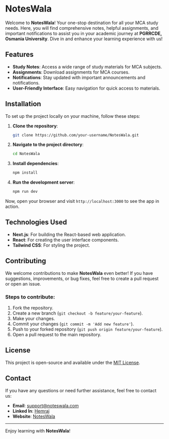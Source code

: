 # NotesWala

Welcome to **NotesWala**! Your one-stop destination for all your MCA study needs. Here, you will find comprehensive notes, helpful assignments, and important notifications to assist you in your academic journey at **PGRRCDE, Osmania University**. Dive in and enhance your learning experience with us!

## Features

- **Study Notes**: Access a wide range of study materials for MCA subjects.
- **Assignments**: Download assignments for MCA courses.
- **Notifications**: Stay updated with important announcements and notifications.
- **User-Friendly Interface**: Easy navigation for quick access to materials.

## Installation

To set up the project locally on your machine, follow these steps:

1. **Clone the repository**:

    ```bash
    git clone https://github.com/your-username/NotesWala.git
    ```

2. **Navigate to the project directory**:

    ```bash
    cd NotesWala
    ```

3. **Install dependencies**:

    ```bash
    npm install
    ```

4. **Run the development server**:

    ```bash
    npm run dev
    ```

Now, open your browser and visit `http://localhost:3000` to see the app in action.

## Technologies Used

- **Next.js**: For building the React-based web application.
- **React**: For creating the user interface components.
- **Tailwind CSS**: For styling the project.

## Contributing

We welcome contributions to make **NotesWala** even better! If you have suggestions, improvements, or bug fixes, feel free to create a pull request or open an issue.

### Steps to contribute:

1. Fork the repository.
2. Create a new branch (`git checkout -b feature/your-feature`).
3. Make your changes.
4. Commit your changes (`git commit -m 'Add new feature'`).
5. Push to your forked repository (`git push origin feature/your-feature`).
6. Open a pull request to the main repository.

## License

This project is open-source and available under the [MIT License](LICENSE).

## Contact

If you have any questions or need further assistance, feel free to contact us:

- **Email**: support@noteswala.com
- **Linked In**: [Hemraj](https://www.linkedin.com/in/hem-raj-862624202/)
- **Website**: [NotesWala](https://noteswalaou.netlify.app/)

---

Enjoy learning with **NotesWala**!

<!-- This is a [Next.js](https://nextjs.org/) project bootstrapped with [`create-next-app`](https://github.com/vercel/next.js/tree/canary/packages/create-next-app).

## Getting Started

First, run the development server:

```bash
npm run dev
# or
yarn dev
# or
pnpm dev
# or
bun dev
```

Open [http://localhost:3000](http://localhost:3000) with your browser to see the result.

You can start editing the page by modifying `app/page.js`. The page auto-updates as you edit the file.

This project uses [`next/font`](https://nextjs.org/docs/basic-features/font-optimization) to automatically optimize and load Inter, a custom Google Font.

## Learn More

To learn more about Next.js, take a look at the following resources:

- [Next.js Documentation](https://nextjs.org/docs) - learn about Next.js features and API.
- [Learn Next.js](https://nextjs.org/learn) - an interactive Next.js tutorial.

You can check out [the Next.js GitHub repository](https://github.com/vercel/next.js/) - your feedback and contributions are welcome!

## Deploy on Vercel

The easiest way to deploy your Next.js app is to use the [Vercel Platform](https://vercel.com/new?utm_medium=default-template&filter=next.js&utm_source=create-next-app&utm_campaign=create-next-app-readme) from the creators of Next.js.

Check out our [Next.js deployment documentation](https://nextjs.org/docs/deployment) for more details. -->
